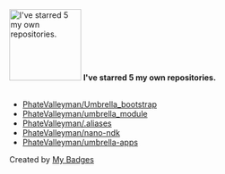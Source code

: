 <img src="https://my-badges.github.io/my-badges/self-star.png" alt="I&apos;ve starred 5 my own repositories." title="I&apos;ve starred 5 my own repositories." width="128">
<strong>I&apos;ve starred 5 my own repositories.</strong>
<br><br>

- <a href="https://github.com/PhateValleyman/Umbrella_bootstrap">PhateValleyman/Umbrella_bootstrap</a>
- <a href="https://github.com/PhateValleyman/umbrella_module">PhateValleyman/umbrella_module</a>
- <a href="https://github.com/PhateValleyman/.aliases">PhateValleyman/.aliases</a>
- <a href="https://github.com/PhateValleyman/nano-ndk">PhateValleyman/nano-ndk</a>
- <a href="https://github.com/PhateValleyman/umbrella-apps">PhateValleyman/umbrella-apps</a>


Created by <a href="https://github.com/my-badges/my-badges">My Badges</a>